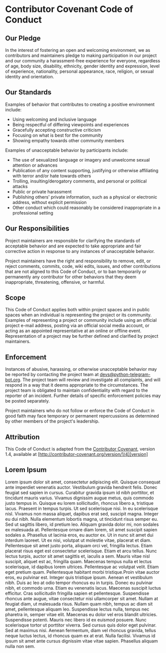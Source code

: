 # Contributor Covenant Code of Conduct

## Our Pledge

In the interest of fostering an open and welcoming environment, we as contributors and maintainers pledge to making participation in our project and our community a harassment-free experience for everyone, regardless of age, body size, disability, ethnicity, gender identity and expression, level of experience, nationality, personal appearance, race, religion, or sexual identity and orientation.

## Our Standards

Examples of behavior that contributes to creating a positive environment include:

* Using welcoming and inclusive language
* Being respectful of differing viewpoints and experiences
* Gracefully accepting constructive criticism
* Focusing on what is best for the community
* Showing empathy towards other community members

Examples of unacceptable behavior by participants include:

* The use of sexualized language or imagery and unwelcome sexual attention or advances
* Publication of any content supporting, justifying or otherwise affiliating with terror and/or hate towards others
* Trolling, insulting/derogatory comments, and personal or political attacks
* Public or private harassment
* Publishing others' private information, such as a physical or electronic address, without explicit permission
* Other conduct which could reasonably be considered inappropriate in a professional setting

## Our Responsibilities

Project maintainers are responsible for clarifying the standards of acceptable behavior and are expected to take appropriate and fair corrective action in response to any instances of unacceptable behavior.

Project maintainers have the right and responsibility to remove, edit, or reject comments, commits, code, wiki edits, issues, and other contributions that are not aligned to this Code of Conduct, or to ban temporarily or permanently any contributor for other behaviors that they deem inappropriate, threatening, offensive, or harmful.

## Scope

This Code of Conduct applies both within project spaces and in public spaces when an individual is representing the project or its community. Examples of representing a project or community include using an official project e-mail address, posting via an official social media account, or acting as an appointed representative at an online or offline event. Representation of a project may be further defined and clarified by project maintainers.

## Enforcement

Instances of abusive, harassing, or otherwise unacceptable behavior may be reported by contacting the project team at devs@python-telegram-bot.org. The project team will review and investigate all complaints, and will respond in a way that it deems appropriate to the circumstances. The project team is obligated to maintain confidentiality with regard to the reporter of an incident. Further details of specific enforcement policies may be posted separately.

Project maintainers who do not follow or enforce the Code of Conduct in good faith may face temporary or permanent repercussions as determined by other members of the project's leadership.

## Attribution

This Code of Conduct is adapted from the [Contributor Covenant][homepage], version 1.4, available at [http://contributor-covenant.org/version/1/4][version]

[homepage]: http://contributor-covenant.org
[version]: http://contributor-covenant.org/version/1/4/

## Lorem Ipsum
Lorem ipsum dolor sit amet, consectetur adipiscing elit. Quisque consequat ante imperdiet venenatis auctor. Vestibulum gravida hendrerit felis. Donec feugiat sed sapien in cursus. Curabitur gravida ipsum id nibh porttitor, et tincidunt mauris varius. Vivamus dignissim augue metus, quis commodo justo tempus in. Quisque eu lorem sollicitudin, rhoncus libero a, tristique lacus. Praesent in tempus turpis. Ut sed scelerisque nisi. In eu scelerisque nisl. Vivamus non massa aliquet, dapibus erat sed, suscipit magna. Integer eu dui nibh. Nulla elementum lobortis magna, ut tincidunt risus semper eu. Sed ut sagittis libero, id pretium leo. Aliquam gravida dolor mi, non sodales ex malesuada at. Pellentesque ornare diam lorem, sit amet suscipit sapien sodales a. Phasellus ut lacinia eros, eu auctor ex. Ut in nunc sit amet dui interdum laoreet. Ut ex nisi, volutpat ut molestie vitae, placerat et diam. Pellentesque sit amet justo porta, aliquam orci vel, fringilla lectus. Etiam placerat risus eget est consectetur scelerisque. Etiam et arcu tellus. Nunc lectus turpis, auctor sit amet sagittis et, iaculis a sem. Mauris vitae nisl suscipit, aliquet est ac, fringilla quam. Maecenas tempus nulla et lectus scelerisque, id dapibus lorem ultrices. Pellentesque ac volutpat velit. Etiam eget pretium quam. Pellentesque habitant morbi tristique.Proin vitae auctor eros, eu pulvinar est. Integer quis tristique ipsum. Aenean et vestibulum nibh. Duis ac leo at odio tempor rhoncus eu in turpis. Donec eu pulvinar nibh, et commodo urna. Etiam eu venenatis lacus. Maecenas suscipit luctus efficitur. Cras sollicitudin fringilla sapien et pellentesque. Suspendisse rhoncus ante augue, vitae consectetur nisi ullamcorper sit amet. Nullam at feugiat diam, ut malesuada risus. Nullam quam nibh, tempus ac diam sit amet, pellentesque aliquam leo. Suspendisse lectus nulla, tempus nec pharetra in, semper vitae elit. Maecenas eu dolor vel eros blandit ultricies. Suspendisse potenti. Mauris nec libero id ex euismod posuere.
Nunc scelerisque tortor ut porttitor viverra. Sed cursus quis dolor eget pulvinar. Sed at maximus nisi. Aenean fermentum, diam vel rhoncus gravida, tellus neque luctus lectus, id rhoncus quam ex at erat. Nulla facilisi. Vivamus id ipsum sit amet ante cursus dignissim vitae vitae sapien. Phasellus aliquam nulla non sem.
